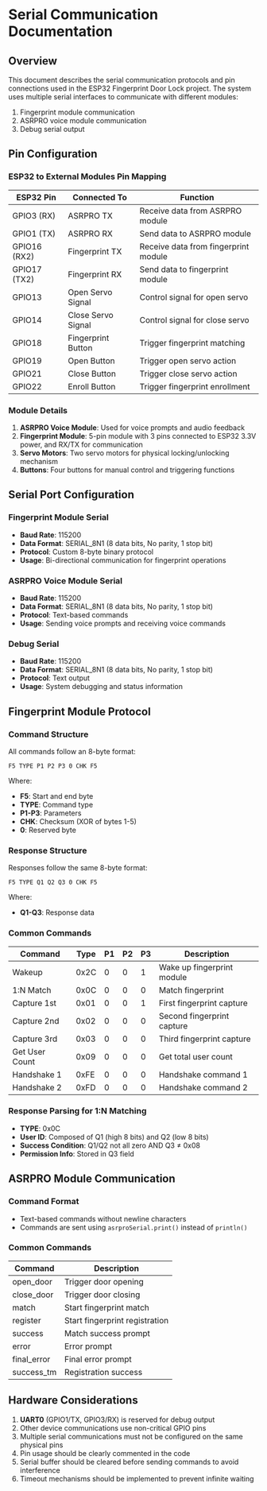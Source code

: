 # Serial Communication Documentation

## Overview

This document describes the serial communication protocols and pin connections used in the ESP32 Fingerprint Door Lock project. The system uses multiple serial interfaces to communicate with different modules:

1. Fingerprint module communication
2. ASRPRO voice module communication
3. Debug serial output

## Pin Configuration

### ESP32 to External Modules Pin Mapping

| ESP32 Pin | Connected To         | Function                        |
|-----------|----------------------|---------------------------------|
| GPIO3 (RX) | ASRPRO TX           | Receive data from ASRPRO module |
| GPIO1 (TX) | ASRPRO RX           | Send data to ASRPRO module      |
| GPIO16 (RX2)| Fingerprint TX      | Receive data from fingerprint module |
| GPIO17 (TX2)| Fingerprint RX      | Send data to fingerprint module |
| GPIO13    | Open Servo Signal    | Control signal for open servo   |
| GPIO14    | Close Servo Signal   | Control signal for close servo  |
| GPIO18    | Fingerprint Button   | Trigger fingerprint matching    |
| GPIO19    | Open Button          | Trigger open servo action       |
| GPIO21    | Close Button         | Trigger close servo action      |
| GPIO22    | Enroll Button        | Trigger fingerprint enrollment  |

### Module Details

1. **ASRPRO Voice Module**: Used for voice prompts and audio feedback
2. **Fingerprint Module**: 5-pin module with 3 pins connected to ESP32 3.3V power, and RX/TX for communication
3. **Servo Motors**: Two servo motors for physical locking/unlocking mechanism
4. **Buttons**: Four buttons for manual control and triggering functions

## Serial Port Configuration

### Fingerprint Module Serial
- **Baud Rate**: 115200
- **Data Format**: SERIAL_8N1 (8 data bits, No parity, 1 stop bit)
- **Protocol**: Custom 8-byte binary protocol
- **Usage**: Bi-directional communication for fingerprint operations

### ASRPRO Voice Module Serial
- **Baud Rate**: 115200
- **Data Format**: SERIAL_8N1 (8 data bits, No parity, 1 stop bit)
- **Protocol**: Text-based commands
- **Usage**: Sending voice prompts and receiving voice commands

### Debug Serial
- **Baud Rate**: 115200
- **Data Format**: SERIAL_8N1 (8 data bits, No parity, 1 stop bit)
- **Protocol**: Text output
- **Usage**: System debugging and status information

## Fingerprint Module Protocol

### Command Structure
All commands follow an 8-byte format:
```
F5 TYPE P1 P2 P3 0 CHK F5
```

Where:
- **F5**: Start and end byte
- **TYPE**: Command type
- **P1-P3**: Parameters
- **CHK**: Checksum (XOR of bytes 1-5)
- **0**: Reserved byte

### Response Structure
Responses follow the same 8-byte format:
```
F5 TYPE Q1 Q2 Q3 0 CHK F5
```

Where:
- **Q1-Q3**: Response data

### Common Commands

| Command             | Type | P1 | P2 | P3 | Description              |
|---------------------|------|----|----|----|--------------------------|
| Wakeup              | 0x2C | 0  | 0  | 1  | Wake up fingerprint module |
| 1:N Match           | 0x0C | 0  | 0  | 0  | Match fingerprint        |
| Capture 1st         | 0x01 | 0  | 0  | 1  | First fingerprint capture |
| Capture 2nd         | 0x02 | 0  | 0  | 0  | Second fingerprint capture |
| Capture 3rd         | 0x03 | 0  | 0  | 0  | Third fingerprint capture |
| Get User Count      | 0x09 | 0  | 0  | 0  | Get total user count     |
| Handshake 1         | 0xFE | 0  | 0  | 0  | Handshake command 1      |
| Handshake 2         | 0xFD | 0  | 0  | 0  | Handshake command 2      |

### Response Parsing for 1:N Matching
- **TYPE**: 0x0C
- **User ID**: Composed of Q1 (high 8 bits) and Q2 (low 8 bits)
- **Success Condition**: Q1/Q2 not all zero AND Q3 ≠ 0x08
- **Permission Info**: Stored in Q3 field

## ASRPRO Module Communication

### Command Format
- Text-based commands without newline characters
- Commands are sent using `asrproSerial.print()` instead of `println()`

### Common Commands
| Command       | Description             |
|---------------|-------------------------|
| open_door     | Trigger door opening    |
| close_door    | Trigger door closing    |
| match         | Start fingerprint match |
| register      | Start fingerprint registration |
| success       | Match success prompt    |
| error         | Error prompt            |
| final_error   | Final error prompt      |
| success_tm    | Registration success    |

## Hardware Considerations

1. **UART0** (GPIO1/TX, GPIO3/RX) is reserved for debug output
2. Other device communications use non-critical GPIO pins
3. Multiple serial communications must not be configured on the same physical pins
4. Pin usage should be clearly commented in the code
5. Serial buffer should be cleared before sending commands to avoid interference
6. Timeout mechanisms should be implemented to prevent infinite waiting